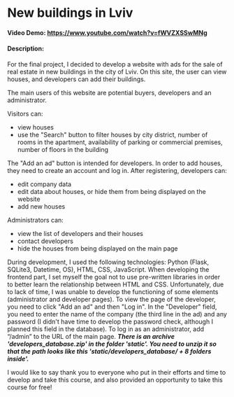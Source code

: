 # New buildings in Lviv
#### Video Demo:  <https://www.youtube.com/watch?v=fWVZXSSwMNg>
#### Description:
For the final project, I decided to develop a website with ads for the sale of real estate in new buildings in the city of Lviv. On this site, the user can view houses, and developers can add their buildings.

The main users of this website are potential buyers, developers and an administrator.


Visitors can:
- view houses
- use the "Search" button to filter houses by city district, number of rooms in the apartment, availability of parking or commercial premises, number of floors in the building


The "Add an ad" button is intended for developers. In order to add houses, they need to create an account and log in. After registering, developers can:
- edit company data
- edit data about houses, or hide them from being displayed on the website
- add new houses


Administrators can:
- view the list of developers and their houses
- contact developers
- hide the houses from being displayed on the main page

During development, I used the following technologies: Python (Flask, SQLite3, Datetime, OS), HTML, CSS, JavaScript. When developing the frontend part, I set myself the goal not to use pre-written libraries in order to better learn the relationship between HTML and CSS. Unfortunately, due to lack of time, I was unable to develop the functioning of some elements (administrator and developer pages). To view the page of the developer, you need to click "Add an ad" and then "Log in". In the "Developer" field, you need to enter the name of the company (the third line in the ad) and any password (I didn't have time to develop the password check, although I planned this field in the database). To log in as an administrator, add “/admin” to the URL of the main page. ***There is an archive 'developers_database.zip' in the folder 'static'. You need to unzip it so that the path looks like this 'static/developers_database/ + 8 folders inside'.***

I would like to say thank you to everyone who put in their efforts and time to develop and take this course, and also provided an opportunity to take this course for free!
